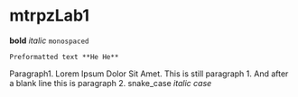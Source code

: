# mtrpzLab1
**bold**
_italic_
`monospaced`
```
Preformatted text **He He**
```
Paragraph1. Lorem Ipsum Dolor Sit Amet. This is still paragraph 1.
And after a blank line this is paragraph 2.
snake_case
_italic case_

